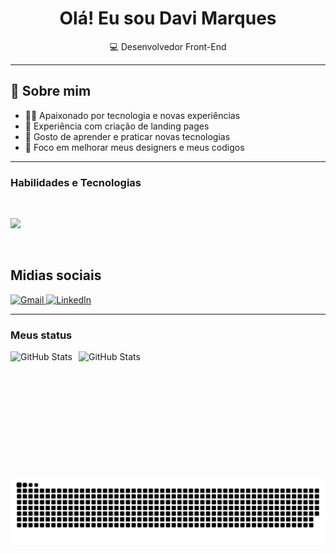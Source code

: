 <h1 align="center">Olá! Eu sou Davi Marques</h1>
<p align="center">💻 Desenvolvedor Front-End</p>

---

## 🚀 Sobre mim

- 👨‍💻 Apaixonado por tecnologia e novas experiências
- 🔌 Experiência com criação de landing pages 
- 🧠 Gosto de aprender e praticar novas tecnologias 
- 🎯 Foco em melhorar meus designers e meus codigos

---

### Habilidades e Tecnologias
<br/>

<p>
  <img src="https://skillicons.dev/icons?i=html,css,js,tailwind,bootstrap,git,github,typescript"/>
</p>

<br/>
<h2> Midias sociais </h2>

<p>
  <a href="mailto:davimaque0805@gmail.com" target="_blank">
    <img src="https://img.shields.io/badge/Email-D14836?style=for-the-badge&logo=gmail&logoColor=white" alt="Gmail"/>
  </a>
  <a href="https://www.linkedin.com/in/davifbmarques/" target="_blank">
    <img src="https://img.shields.io/badge/LinkedIn-0077B5?style=for-the-badge&logo=linkedin&logoColor=white" alt="LinkedIn"/>
  </a>
</p>

---

### Meus status

<p>
  <img 
    align="left" 
    alt="GitHub Stats" 
    height="200" 
    style="padding-right: 10px;" 
    src="https://github-readme-stats.vercel.app/api?username=Davi-Marques&show_icons=true&theme=tokyonight&include_all_commits=true&locale=pt-br" 
  />

<img 
      align="left" 
      alt="GitHub Stats" 
      height="200" 
      src="https://github-readme-stats.vercel.app/api/top-langs/?username=Davi-Marques&theme=tokyonight&layout=compact&custom_title=Tecnologias&langs_count=9" 
  />
</p>
<picture>
    <source media="(prefers-color-scheme: dark)" srcset="https://raw.githubusercontent.com/sayydaviid/sayydaviid/output/github-contribution-grid-snake-dark.svg">
    <source media="(prefers-color-scheme: light)" srcset="https://raw.githubusercontent.com/sayydaviid/sayydaviid/output/github-contribution-grid-snake.svg">
    <img alt="github contribution grid snake animation" src="https://raw.githubusercontent.com/sayydaviid/sayydaviid/output/github-contribution-grid-snake.svg">
</picture>
